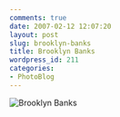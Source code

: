```yaml
---
comments: true
date: 2007-02-12 12:07:20
layout: post
slug: brooklyn-banks
title: Brooklyn Banks
wordpress_id: 211
categories:
- PhotoBlog
---
```


![Brooklyn Banks](http://ryanfitzer.com/main/wp-content/uploads/2007/02/banks.jpg)
